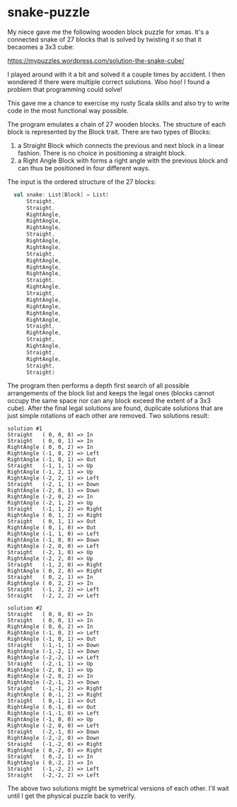 # snake-puzzle

My niece gave me the following wooden block puzzle for xmas. It's a connected snake of 27 blocks that is solved by twisting it so that it becaomes a 3x3 cube:

https://mypuzzles.wordpress.com/solution-the-snake-cube/

I played around with it a bit and solved it a couple times by accident. I then wondered if there were multiple correct solutions. Woo hoo! I found a problem that programming could solve!

This gave me a chance to exercise my rusty Scala skills and also try to write code in the most functional way possible.

The program emulates a chain of 27 wooden blocks. The structure of each block is represented by the Block trait.  There are two types of Blocks:
1. a Straight Block which connects the previous and next block in a linear fashion. There is no choice in positioning a straight block.
2. a Right Angle Block with forms a right angle with the previous block and can thus be positioned in four different ways.

The input is the ordered structure of the 27 blocks:

```scala
  val snake: List[Block] = List(
      Straight,
      Straight,
      RightAngle,
      RightAngle,
      RightAngle,
      Straight,
      RightAngle,
      RightAngle,
      Straight,
      RightAngle,
      RightAngle,
      RightAngle,
      Straight,
      RightAngle,
      Straight,
      RightAngle,
      RightAngle,
      RightAngle,
      RightAngle,
      Straight,
      RightAngle,
      Straight,
      RightAngle,
      Straight,
      RightAngle,
      Straight,
      Straight)
``` 

The program then performs a depth first search of all possible arrangements of the block list and keeps the legal ones (blocks cannot occupy the same space nor can any block exceed the extent of a 3x3 cube). After the final legal solutions are found, duplicate solutions that are just simple rotations of each other are removed. Two solutions result:

```
solution #1
Straight   ( 0, 0, 0) => In
Straight   ( 0, 0, 1) => In
RightAngle ( 0, 0, 2) => In
RightAngle (-1, 0, 2) => Left
RightAngle (-1, 0, 1) => Out
Straight   (-1, 1, 1) => Up
RightAngle (-1, 2, 1) => Up
RightAngle (-2, 2, 1) => Left
Straight   (-2, 1, 1) => Down
RightAngle (-2, 0, 1) => Down
RightAngle (-2, 0, 2) => In
RightAngle (-2, 1, 2) => Up
Straight   (-1, 1, 2) => Right
RightAngle ( 0, 1, 2) => Right
Straight   ( 0, 1, 1) => Out
RightAngle ( 0, 1, 0) => Out
RightAngle (-1, 1, 0) => Left
RightAngle (-1, 0, 0) => Down
RightAngle (-2, 0, 0) => Left
Straight   (-2, 1, 0) => Up
RightAngle (-2, 2, 0) => Up
Straight   (-1, 2, 0) => Right
RightAngle ( 0, 2, 0) => Right
Straight   ( 0, 2, 1) => In
RightAngle ( 0, 2, 2) => In
Straight   (-1, 2, 2) => Left
Straight   (-2, 2, 2) => Left

solution #2
Straight   ( 0, 0, 0) => In
Straight   ( 0, 0, 1) => In
RightAngle ( 0, 0, 2) => In
RightAngle (-1, 0, 2) => Left
RightAngle (-1, 0, 1) => Out
Straight   (-1,-1, 1) => Down
RightAngle (-1,-2, 1) => Down
RightAngle (-2,-2, 1) => Left
Straight   (-2,-1, 1) => Up
RightAngle (-2, 0, 1) => Up
RightAngle (-2, 0, 2) => In
RightAngle (-2,-1, 2) => Down
Straight   (-1,-1, 2) => Right
RightAngle ( 0,-1, 2) => Right
Straight   ( 0,-1, 1) => Out
RightAngle ( 0,-1, 0) => Out
RightAngle (-1,-1, 0) => Left
RightAngle (-1, 0, 0) => Up
RightAngle (-2, 0, 0) => Left
Straight   (-2,-1, 0) => Down
RightAngle (-2,-2, 0) => Down
Straight   (-1,-2, 0) => Right
RightAngle ( 0,-2, 0) => Right
Straight   ( 0,-2, 1) => In
RightAngle ( 0,-2, 2) => In
Straight   (-1,-2, 2) => Left
Straight   (-2,-2, 2) => Left
```
 
 The above two solutions might be symetrical versions of each other. I'll wait until I get the physical puzzle back to verify.
